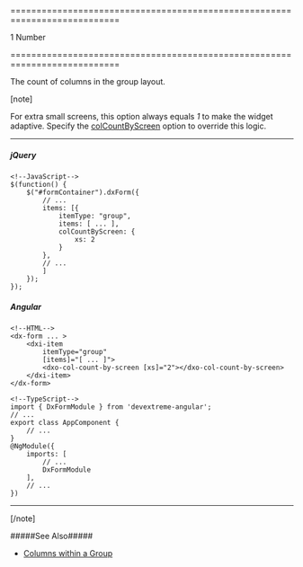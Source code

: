 ===========================================================================
<!--default-->1<!--/default-->
<!--type-->Number<!--/type-->
===========================================================================

<!--shortDescription-->
The count of columns in the group layout.
<!--/shortDescription-->

<!--fullDescription-->
[note]

For extra small screens, this option always equals *1* to make the widget adaptive. Specify the [colCountByScreen](/Documentation/ApiReference/UI_Widgets/dxForm/Item_Types/GroupItem/colCountByScreen/) option to override this logic.

---
##### jQuery

    <!--JavaScript-->
    $(function() {
        $("#formContainer").dxForm({
            // ...
            items: [{
                itemType: "group",
                items: [ ... ],
                colCountByScreen: {
                    xs: 2
                }
            },
            // ...
            ]
        });
    });

##### Angular

    <!--HTML-->
    <dx-form ... >
        <dxi-item
            itemType="group"
            [items]="[ ... ]">
            <dxo-col-count-by-screen [xs]="2"></dxo-col-count-by-screen>
        </dxi-item>
    </dx-form>

    <!--TypeScript-->
    import { DxFormModule } from 'devextreme-angular';
    // ...
    export class AppComponent {
        // ...
    }
    @NgModule({
        imports: [
            // ...
            DxFormModule
        ],
        // ...
    })

---

[/note]

#####See Also#####
- [Columns within a Group](/Documentation/Guide/Widgets/Form/Organize_Simple_Items/In_Groups/#Columns_within_a_Group)
<!--/fullDescription-->